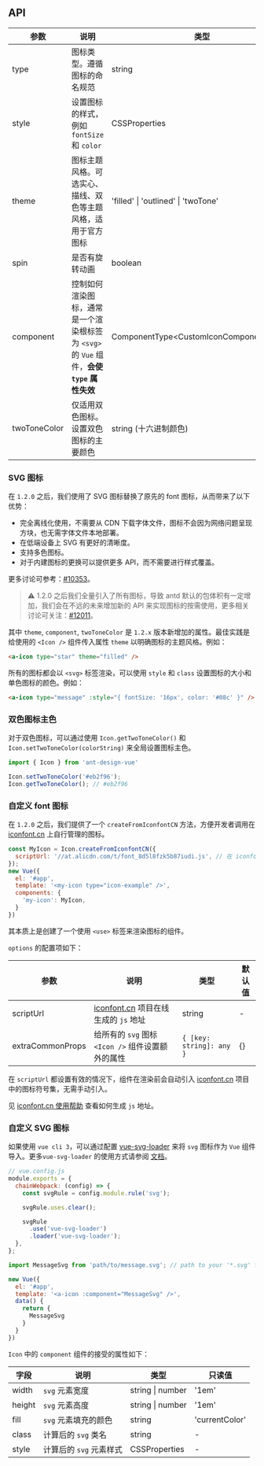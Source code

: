 
## API

| 参数 | 说明 | 类型 | 默认值 |
| --- | --- | --- | --- |
| type | 图标类型。遵循图标的命名规范 | string | - |
| style | 设置图标的样式，例如 `fontSize` 和 `color` | CSSProperties | - |
| theme | 图标主题风格。可选实心、描线、双色等主题风格，适用于官方图标 | 'filled' \| 'outlined' \| 'twoTone' | 'outlined' |
| spin | 是否有旋转动画 | boolean | false |
| component | 控制如何渲染图标，通常是一个渲染根标签为 `<svg>` 的 `Vue` 组件，**会使 `type` 属性失效** | ComponentType<CustomIconComponentProps\> | - |
| twoToneColor | 仅适用双色图标。设置双色图标的主要颜色 | string (十六进制颜色) | - |

### SVG 图标

在 `1.2.0` 之后，我们使用了 SVG 图标替换了原先的 font 图标，从而带来了以下优势：

- 完全离线化使用，不需要从 CDN 下载字体文件，图标不会因为网络问题呈现方块，也无需字体文件本地部署。
- 在低端设备上 SVG 有更好的清晰度。
- 支持多色图标。
- 对于内建图标的更换可以提供更多 API，而不需要进行样式覆盖。

更多讨论可参考：[#10353](https://github.com/ant-design/ant-design/issues/10353)。

> ⚠️ 1.2.0 之后我们全量引入了所有图标，导致 antd 默认的包体积有一定增加，我们会在不远的未来增加新的 API 来实现图标的按需使用，更多相关讨论可关注：[#12011](https://github.com/ant-design/ant-design/issues/12011)。

其中 `theme`, `component`, `twoToneColor` 是 `1.2.x` 版本新增加的属性。最佳实践是给使用的 `<Icon />` 组件传入属性 `theme` 以明确图标的主题风格。例如：

```html
<a-icon type="star" theme="filled" />
```

所有的图标都会以 `<svg>` 标签渲染，可以使用 `style` 和 `class` 设置图标的大小和单色图标的颜色。例如：

```html
<a-icon type="message" :style="{ fontSize: '16px', color: '#08c' }" />
```

### 双色图标主色

对于双色图标，可以通过使用 `Icon.getTwoToneColor()` 和 `Icon.setTwoToneColor(colorString)` 来全局设置图标主色。

```jsx
import { Icon } from 'ant-design-vue'

Icon.setTwoToneColor('#eb2f96');
Icon.getTwoToneColor(); // #eb2f96
```

### 自定义 font 图标

在 `1.2.0` 之后，我们提供了一个 `createFromIconfontCN` 方法，方便开发者调用在 [iconfont.cn](http://iconfont.cn/) 上自行管理的图标。

```js
const MyIcon = Icon.createFromIconfontCN({
  scriptUrl: '//at.alicdn.com/t/font_8d5l8fzk5b87iudi.js', // 在 iconfont.cn 上生成
});
new Vue({
  el: '#app',
  template: '<my-icon type="icon-example" />',
  components: {
    'my-icon': MyIcon,
  }
})
```

其本质上是创建了一个使用 `<use>` 标签来渲染图标的组件。

`options` 的配置项如下：

| 参数 | 说明 | 类型 | 默认值 |
| --- | --- | --- | --- |
| scriptUrl | [iconfont.cn](http://iconfont.cn/) 项目在线生成的 `js` 地址 | string | - |
| extraCommonProps | 给所有的 `svg` 图标 `<Icon />` 组件设置额外的属性 | `{ [key: string]: any }` | {} |

在 `scriptUrl` 都设置有效的情况下，组件在渲染前会自动引入 [iconfont.cn](http://iconfont.cn/) 项目中的图标符号集，无需手动引入。

见 [iconfont.cn 使用帮助](http://iconfont.cn/help/detail?spm=a313x.7781069.1998910419.15&helptype=code) 查看如何生成 `js` 地址。

### 自定义 SVG 图标

如果使用 `vue cli 3`，可以通过配置 [vue-svg-loader](https://www.npmjs.com/package/vue-svg-loader) 来将 `svg` 图标作为 `Vue` 组件导入。更多`vue-svg-loader` 的使用方式请参阅 [文档](https://github.com/visualfanatic/vue-svg-loader)。

```js
// vue.config.js
module.exports = {
  chainWebpack: (config) => {
    const svgRule = config.module.rule('svg');

    svgRule.uses.clear();

    svgRule
      .use('vue-svg-loader')
      .loader('vue-svg-loader');
  },
};
```

```jsx
import MessageSvg from 'path/to/message.svg'; // path to your '*.svg' file.

new Vue({
  el: '#app',
  template: '<a-icon :component="MessageSvg" />',
  data() {
    return {
      MessageSvg
    }
  }
})
```

`Icon` 中的 `component` 组件的接受的属性如下：

| 字段 | 说明 | 类型 | 只读值 |
| --- | --- | --- | --- |
| width | `svg` 元素宽度 | string \| number | '1em' |
| height | `svg` 元素高度 | string \| number | '1em' |
| fill | `svg` 元素填充的颜色 | string | 'currentColor' |
| class | 计算后的 `svg` 类名 | string | - |
| style | 计算后的 `svg` 元素样式 | CSSProperties | - |
